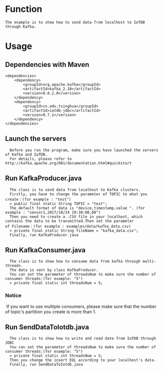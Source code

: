# Function
```
The example is to show how to send data from localhost to IoTDB through Kafka.
```
# Usage
## Dependencies with Maven

```
<dependencies>
    <dependency>
    	<groupId>org.apache.kafka</groupId>
    	<artifactId>kafka_2.10</artifactId>
    	<version>0.8.2.0</version>
    </dependency>
    <dependency>
	    <groupId>cn.edu.tsinghua</groupId>
	    <artifactId>iotdb-jdbc</artifactId>
	    <version>0.7.1</version>
    </dependency>
</dependencies>
```

## Launch the servers

```
  Before you run the program, make sure you have launched the servers of Kafka and IoTDB.
  For details, please refer to http://kafka.apache.org/081/documentation.html#quickstart
```

## Run KafkaProducer.java

```
  The class is to send data from localhost to Kafka clusters.
  Firstly, you have to change the parameter of TOPIC to what you create：(for example : "test")
  > public final static String TOPIC = "test";
  The default format of data is "device,timestamp,value ". (for example : "sensor1,2017/10/24 19:30:00,60")
  Then you need to create a .CSV file in your localhost, which contains the data to be transmitted.Then set the parameter of Filename：(for example : examples/data/kafka_data.csv)
  > private final static String fileName = "kafka_data.csv";
  Finally, run KafkaProducer.java
```

## Run KafkaConsumer.java

```
  The class is to show how to consume data from kafka through multi-threads.
  The data is sent by class KafkaProducer.
  You can set the parameter of threadsNum to make sure the number of consumer threads:(for example: "5")
  > private final static int threadsNum = 5;
```

### Notice 
  If you want to use multiple consumers, please make sure that the number of topic's partition you create is more than 1.

## Run SendDataToIotdb.java

```
  The class is to show how to write and read date from IoTDB through JDBC
  You can set the parameter of threadsNum to make sure the number of consumer threads:(for example: "5")
  > private final static int threadsNum = 5;
  Then you change the insert EQL according to your localhost's data.
  Finally, run SendDataToIotdb.java
```
